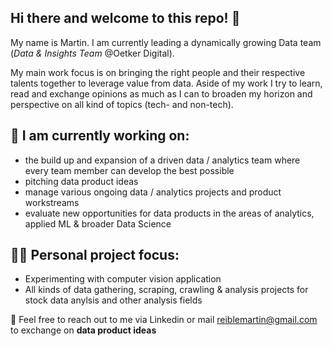 ## Hi there and welcome to this repo! :wave:	

My name is Martin. I am currently leading a dynamically growing Data team (*Data & Insights Team* @Oetker Digital).

My main work focus is on bringing the right people and their respective talents together to leverage value from data.
Aside of my work I try to learn, read and exchange opinions as much as I can to broaden my horizon and perspective on all kind of topics (tech- and non-tech).

## :construction_worker: I am currently working on:
- the build up and expansion of a driven data / analytics team where every team member can develop the best possible
- pitching data product ideas
- manage various ongoing data / analytics projects and product workstreams
- evaluate new opportunities for data products in the areas of analytics, applied ML & broader Data Science 

## :man_scientist: Personal project focus:
- Experimenting with computer vision application
- All kinds of data gathering, scraping, crawling & analysis projects for stock data anylsis and other analysis fields


:email:  Feel free to reach out to me via Linkedin or mail <reiblemartin@gmail.com> to exchange on **data product ideas**
